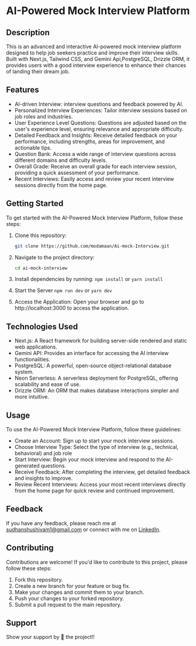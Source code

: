 # AI-Powered Mock Interview Platform

## Description
This is an advanced and interactive AI-powered mock interview platform designed to help job seekers practice and improve their interview skills. Built with Next.js, Tailwind CSS, and Gemini Api,PostgreSQL, Drizzle ORM, it provides users with a good interview experience to enhance their chances of landing their dream job.

## Features
- AI-driven Interview: interview questions and feedback powered by AI.
- Personalized Interview Experiences: Tailor interview sessions based on job roles and industries.
- User Experience Level Questions: Questions are adjusted based on the user's experience level, ensuring relevance and appropriate difficulty.
- Detailed Feedback and Insights: Receive detailed feedback on your performance, including strengths, areas for improvement, and actionable tips.
- Question Bank: Access a wide range of interview questions across different domains and difficulty levels.
- Overall Grade: Receive an overall grade for each interview session, providing a quick assessment of your performance.
- Recent Interviews: Easily access and review your recent interview sessions directly from the home page.

## Getting Started
To get started with the AI-Powered Mock Interview Platform, follow these steps:

1. Clone this repository:
   ```bash
   git clone https://github.com/modamaan/Ai-mock-Interview.git

2. Navigate to the project directory:
   ```bash
   cd ai-mock-interview

3. Install dependencies by running: `npm install` or `yarn install`

4. Start the Server `npm run dev` or `yarn dev`

5. Access the Application: Open your browser and go to http://localhost:3000 to access the application.

## Technologies Used
- Next.js: A React framework for building server-side rendered and static web applications.
- Gemini API: Provides an interface for accessing the AI interview functionalities.
- PostgreSQL: A powerful, open-source object-relational database system.
- Neon Serverless: A serverless deployment for PostgreSQL, offering scalability and ease of use.
- Drizzle ORM: An ORM that makes database interactions simpler and more intuitive.

## Usage
To use the AI-Powered Mock Interview Platform, follow these guidelines:
- Create an Account: Sign up to start your mock interview sessions.
- Choose Interview Type: Select the type of interview (e.g., technical, behavioral) and job role
- Start Interview: Begin your mock interview and respond to the AI-generated questions.
- Receive Feedback: After completing the interview, get detailed feedback and insights to improve.
- Review Recent Interviews: Access your most recent interviews directly from the home page for quick review and continued improvement.

## Feedback

If you have any feedback, please reach me at [sudhanshushivam1@gmail.com](mailto:sudhanshushivam1@gmail.com) or connect with me on [LinkedIn](https://www.linkedin.com/in/sudhanshu-shivam-205105258/).


## Contributing
Contributions are welcome! If you'd like to contribute to this project, please follow these steps:
1. Fork this repository.
2. Create a new branch for your feature or bug fix.
3. Make your changes and commit them to your branch.
4. Push your changes to your forked repository.
5. Submit a pull request to the main repository.


## Support

Show your support by 🌟 the project!!
